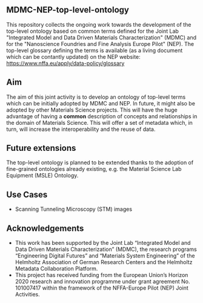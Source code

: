 ## MDMC-NEP-top-level-ontology

This repository collects the ongoing work towards the development of the top-level ontology based on common terms defined for the Joint Lab 
"Integrated Model and Data Driven Materials Characterization" (MDMC) and for the "Nanoscience Foundries and Fine Analysis Europe Pilot" (NEP).
The top-level glossary defining the terms is available (as a living document which can be contantly updated) on the NEP website: https://www.nffa.eu/apply/data-policy/glossary

## Aim

The aim of this joint activity is to develop an ontology of top-level terms which can be initially adopted by MDMC and NEP. 
In future, it might also be adopted by other Materials Science projects. 
This will have the huge advantage of having a **common** description of concepts and relationships in the domain of Materials Science. 
This will offer a set of metadata which, in turn, will increase the interoperability and the reuse of data.

## Future extensions

The top-level ontology is planned to be extended thanks to the adoption of fine-grained ontologies already existing, 
e.g. the Material Science Lab Equipment (MSLE) Ontology. 

## Use Cases

* Scanning Tunneling Microscopy (STM) images

## Acknowledgements

* This work has been supported by the Joint Lab “Integrated Model and Data Driven Materials Characterization” (MDMC), the research programs “Engineering 
Digital Futures” and “Materials System Engineering” of the Helmholtz Association of German Research Centers and the Helmholtz Metadata Collaboration Platform.
* This project has received funding from the European Union’s Horizon 2020 research and innovation programme under grant agreement No. 101007417 within 
the framework of the NFFA-Europe Pilot (NEP) Joint Activities.


